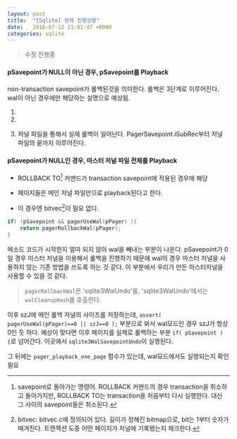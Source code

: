 ```yaml
---
layout: post
title:  "[Sqlite] 현재 진행상황"
date:   2016-07-12 21:01:47 +0000
categories: sqlite
---
```


>수정 진행중

#### pSavepoint가 NULL이 아닌 경우, pSavepoint를 Playback

non-transaction savepoint가 롤백된것을 의미한다. 롤백은 3단계로 이루어진다. wal이 아닌 경우에만 해당하는 설명으로 예상됨.

1.

2.

3. 저널 파일을 통해서 실제 롤백이 일어난다. PagerSavepoint.iSubRec부터 저널 파일의 끝까지 이루어진다.


#### pSavepoint가 NULL인 경우, 마스터 저널 파일 전체를 Playback

- ROLLBACK TO[^1] 커맨드가 transaction savepoint에 적용된 경우에 해당

- 페이지들은 메인 저널 파일만으로 playback된다고 한다.

- 이 경우엔 bitvec[^2]이 필요 없다.

```c
if( !pSavepoint && pagerUseWal(pPager) ){
    return pagerRollbackWal(pPager);
}
```
메소드 코드가 시작한지 얼마 되지 않아 wal을 빼내는 부분이 나온다. pSavepoint가 0일 경우 마스터 저널을 이용해서 롤백을 진행하기 때문에 wal의 경우 마스터 저널을 사용하지 않는 기존 방법을 쓰도록 하는 것 같다. 이 부분에서 우리가 만든 마스터저널을 사용할 수 있을 것 같다.
> `pagerRollbackWal`은 'sqlite3WalUndo'를, 'sqlite3WalUndo'에서는 `walCleanupHash`를 호출한다.

이후 szJ에 메인 롤백 저널의 사이즈를 저장하는데, `assert( pagerUseWal(pPager)==0 || szJ==0 );` 부분으로 봐서 wal모드인 경우 szJ가 항상 0인 듯 하다. 예상이 맞다면 이후 페이지를 실제로 롤백하는 부분 `if( pSavepoint ){`로 넘어간다. 이곳에서 `sqlite3WalSavepointUndo`이 실행된다.

그 뒤에는 `pager_playback_one_page` 함수가 있는데, wal모드에서도 실행되는지 확인 필요



[^1]: savepoint로 돌아가는 명령어. ROLLBACK 커맨드의 경우 transaction을 취소하고 돌아가지만, ROLLBACK TO는 transaction을 처음부터 다시 실행한다. 대신 그 사이의 savepoint들은 취소된다.

[^2]: bitvec: bitvec.c에 정의되어 있다. 길이가 정해진 bitmap으로, bit는 1부터 숫자가 매겨진다. 트랜잭션 도중 어떤 페이지가 저널에 기록됐는지 체크한다.
